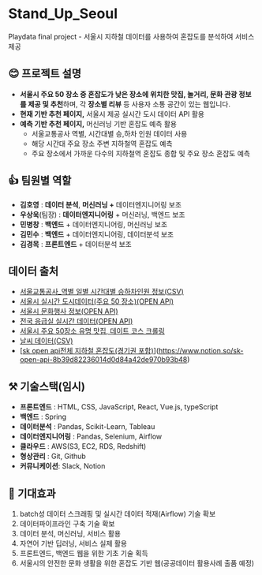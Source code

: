 # Stand_Up_Seoul
Playdata final project - 서울시 지하철 데이터를 사용하여 혼잡도를 분석하여 서비스 제공
## 😊 프로젝트 설명

- **서울시 주요 50 장소 중 혼잡도가 낮은 장소에 위치한 맛집, 놀거리, 문화 관광 정보를 제공 및 추천**하며, 각 **장소별 리뷰** 등 사용자 소통 공간이 있는 웹입니다.
- **현재 기반 추천 페이지,** 서울시 제공 실시간 도시 데이터 API 활용
- **예측 기반 추천 페이지,** 머신러닝 기반 혼잡도 예측 활용
    - 서울교통공사 역별, 시간대별 승,하차 인원 데이터 사용
    - 해당 시간대 주요 장소 주변 지하철역 혼잡도 예측
    - 주요 장소에서 가까운 다수의 지하철역 혼잡도 종합 및 주요 장소 혼잡도 예측

## 👍 팀원별 역할

- **김호영** : **데이터 분석**, **머신러닝 +** 데이터엔지니어링 보조
- **우상욱**(팀장) : **데이터엔지니어링** + 머신러닝, 백엔드 보조
- **민병창** : **백엔드** + 데이터엔지니어링, 머신러닝 보조
- **김민수** : **백엔드** + 데이터엔지니어링, 데이터분석 보조
- **김경목** : **프론트엔드** + 데이터분석 보조

## 데이터 출처
- [서울교통공사_역별 일별 시간대별 승하차인원 정보(CSV)](https://www.data.go.kr/data/15048032/fileData.do)
- [서울시 실시간 도시데이터(주요 50 장소)(OPEN API)](https://www.notion.so/50-OPEN-API-997f2716dd95464e9fc858906f79babc)
- [서울시 문화행사 정보(OPEN API)](https://www.notion.so/OPEN-API-aa8ad3bf8761403ba132434c5bb9589a)
- [전국 응급실 실시간 데이터(OPEN API)](https://www.notion.so/OPEN-API-1c2766574c7e4f76ae50febd7552949d)
- [서울시 주요 50장소 유명 맛집, 데이트 코스 크롤링](https://www.notion.so/50-e50942fedbe54c05b23ab9f278e25d9e)
- [날씨 데이터(CSV)](https://www.notion.so/CSV-617a1637608a43c3b9d198cd880db984)
- [[sk open api전체 지하철 혼잡도(경기권 포함)](https://www.notion.so/23548396b6d54f2b992983fb0dcc85c9)](https://www.notion.so/sk-open-api-8b39d82236014d0d84a42de970b93b48)

## ⚒️ 기술스택(임시)

- **프론트엔드** : HTML, CSS, JavaScript, React, Vue.js, typeScript
- **백엔드** : Spring
- **데이터분석** : Pandas, Scikit-Learn,  Tableau
- **데이터엔지니어링** : Pandas, Selenium, Airflow
- **클라우드** : AWS(S3, EC2, RDS, Redshift)
- **형상관리** : Git, Github
- **커뮤니케이션**: Slack, Notion

## 🎺 기대효과

1. batch성 데이터 스크래핑 및 실시간 데이터 적재(Airflow) 기술 확보
2. 데이터파이프라인 구축 기술 확보
3. 데이터 분석, 머신러닝, 서비스 활용
4. 자연어 기반 딥러닝, 서비스 실제 활용
5. 프론트엔드, 백엔드 웹을 위한 기초 기술 획득
6. 서울시의 안전한 문화 생활을 위한 혼잡도 기반 웹(공공데이터 활용사례 출품 예정)
